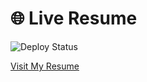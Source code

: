 # 🌐 Live Resume

![Deploy Status](https://github.com/truongnm97/resume/actions/workflows/github-pages.yml/badge.svg)

[Visit My Resume](https://truongnm97.github.io/resume/)
